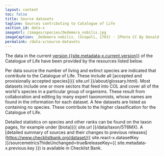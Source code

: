 ```yaml
---
layout: content
toc: false
title: Source datasets
tagline: Sources contributing to Catalogue of Life
section_id: data-x
imageUrl: /images/species/Oedemera_nobilis.jpg    
imageCaption: _Oedemera nobilis_ (Scopoli, 1763) - [Photo CC By Donald Hobern](https://www.flickr.com/photos/dhobern/8738737007)
permalink: /data-x/source-datasets
---
```



The data in the current <a href="/data/metadata">version {{site.metadata-x.current.version}}</a> of the Catalogue of Life have been provided by the resources listed below.

Per data source the number of living and extinct species are indicated that contribute to the Catalogue of Life. These include all [accepted and provisionally accepted species]({{ site.url }}/about/glossary.html). Most datasets include one or more sectors that feed into COL and cover all of the world's species in a particular group of organisms. 
These result from collaboration and editing by many expert taxonomists, whose names are found in the information for each dataset. A few datasets are listed as containing no species. These contribute to the higher classification for the Catalogue of Life.

Detailed statistics on species and other ranks can be found on the taxon pages, for example under [biota]({{ site.url }}/data/taxon/5T6MX). A [detailed summary of sources and their changes to previous releases](https://www.checklistbank.org/dataset/{{ site.react-x.datasetKey }}/sourcemetrics?hideUnchanged=true&releaseKey={{ site.metadata-x.previous.key }}) is available in Checklist Bank.

<div class="row" style="background: white; margin-top: 0px; margin-bottom: 0px">
  <div id="datasetSearch"></div>
</div>
  <script>
      'use strict';

const e = React.createElement;

class DatasetSearch extends React.Component {

    render() {
     
  
      return e(
        ColBrowser.DatasetSearch,
        { catalogueKey: '{{ site.react-x.datasetKey }}' ,  pathToDataset: '{{ site.react-x.pathToDataset }}', pathToSearch: '{{ site.react-x.pathToSearch }}', auth: '{{ site.react-x.auth }}'}
      );
    }
  }

const domContainer = document.querySelector('#datasetSearch');
ReactDOM.render(e(DatasetSearch), domContainer);
  </script>
